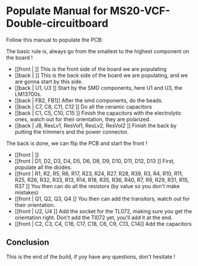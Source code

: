 # Populate Manual for MS20-VCF-Double-circuitboard

Follow this manual to populate the PCB: 

The basic rule is, always go from the smallest to the highest component on the board !

- [[front | ]] This is the front side of the board we are populating
- [[back | ]] This is the back side of the board we are populating, and we are gonna start by this side.
- [[back | U1, U3 ]] Start by the SMD components, here U1 and U3, the LM13700s. 
- [[back | FB2, FB1]] After the smd components, do the beads.
- [[back | C7, C8, C11, C12 ]] Do all the ceramic capacitors
- [[back | C1, C5, C10, C15 ]] Finish the capacitors with the electrolytic ones, watch out for their orientation, they are polarized.
- [[back | J8, ResLv1, ResVol1, ResLv2, ResVol2 ]] Finish the back by putting the trimmers and the power connector.

The back is done, we can flip the PCB and start the front !

- [[front | ]]
- [[front | D1, D2, D3, D4, D5, D6, D8, D9, D10, D11, D12, D13 ]] First, populate all the diodes.
- [[front | R1, R2, R5, R6, R17, R23, R24, R27, R28, R39, R3, R4, R10, R11, R25, R26, R32, R33, R13, R14, R18, R35, R36, R40, R7, R9, R29, R31, R15, R37 ]] You then can do all the resistors (by value so you don't make mistakes)
- [[front | Q1, Q2, Q3, Q4 ]] You then can add the transitors, watch out for their orientation.
- [[front | U2, U4 ]] Add the socket for the TL072, making sure you get the orientation right. Don't add the Tl072 yet, you'll add it at the end. 
- [[front | C2, C3, C4, C16, C17, C18, C6, C9, C13, C14]] Add the capacitors

## Conclusion

This is the end of the build, if yoy have any questions, don't hesitate !